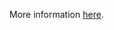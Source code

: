 More information [here](https://docs.bridgecrew.io/docs/ensure-aws-appsync-api-cache-is-encrypted-at-rest).
